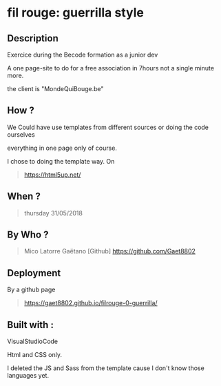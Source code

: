 # fil rouge: guerrilla style 

## Description
    
    
Exercice during the Becode formation as a junior dev


A one page-site to do for a free association in 7hours not a single minute more.


the client is "MondeQuiBouge.be"

## How ?

We Could have use templates from different sources or doing the code ourselves 

everything in one page only of course.

I chose to doing the template way. On
> https://html5up.net/


## When ?

 
> thursday 31/05/2018


## By Who ?


>Mico Latorre Gaëtano
[Github] https://github.com/Gaet8802


## Deployment


By a github page


> https://gaet8802.github.io/filrouge-0-guerrilla/

## Built with :

VisualStudioCode

Html and CSS only.

I deleted the JS and Sass from the template cause I don't know those languages yet.

